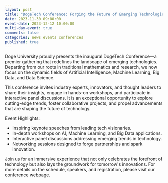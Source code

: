 ```yaml
---
layout: post
title: "DogeTech Conference: Forging the Future of Emerging Technologies"
date: 2023-11-30 09:00:00
event-date: 2023-12-12 10:00:00
multi-day-event: true
comments: false
categories: news events conferences
published: true
---
```


Doge University proudly presents the inaugural DogeTech Conference—a premier gathering that redefines the landscape of emerging technologies. Departing from our roots in traditional mathematics and research, we now focus on the dynamic fields of Artificial Intelligence, Machine Learning, Big Data, and Data Science.

This conference invites industry experts, innovators, and thought leaders to share their insights, engage in hands-on workshops, and participate in interactive panel discussions. It is an exceptional opportunity to explore cutting-edge trends, foster collaborative projects, and propel advancements that are shaping the future of technology.

Event Highlights:
- Inspiring keynote speeches from leading tech visionaries.
- In-depth workshops on AI, Machine Learning, and Big Data applications.
- Interactive panel discussions addressing emerging trends in technology.
- Networking sessions designed to forge partnerships and spark innovation.

Join us for an immersive experience that not only celebrates the forefront of technology but also lays the groundwork for tomorrow's innovations. For more details on the schedule, speakers, and registration, please visit our conference webpage. 